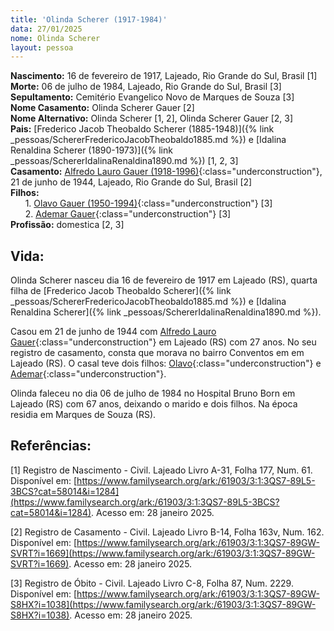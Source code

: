 ```yaml
---
title: 'Olinda Scherer (1917-1984)'
data: 27/01/2025
nome: Olinda Scherer
layout: pessoa
---
```


**Nascimento:** 16 de fevereiro de 1917, Lajeado, Rio Grande do Sul, Brasil [1]<br/>
**Morte:** 06 de julho de 1984, Lajeado, Rio Grande do Sul, Brasil [3]<br/>
**Sepultamento:** Cemitério Evangelico Novo de Marques de Souza [3]<br/>
**Nome Casamento:** Olinda Scherer Gauer [2]<br/>
**Nome Alternativo:** Olinda Scherer [1, 2], Olinda Scherer Gauer [2, 3]<br/>
**Pais:** [Frederico Jacob Theobaldo Scherer (1885-1948)]({% link _pessoas/SchererFredericoJacobTheobaldo1885.md %}) e [Idalina Renaldina Scherer (1890-1973)]({% link _pessoas/SchererIdalinaRenaldina1890.md %}) [1, 2, 3]<br/>
**Casamento:** [Alfredo Lauro Gauer (1918-1996)](){:class="underconstruction"}, 21 de junho de 1944, Lajeado, Rio Grande do Sul, Brasil [2]<br/>
**Filhos:**<br/>
&nbsp;&nbsp;&nbsp;&nbsp;&nbsp;&nbsp;1. [Olavo Gauer (1950-1994)](){:class="underconstruction"} [3]<br/>
&nbsp;&nbsp;&nbsp;&nbsp;&nbsp;&nbsp;2. [Ademar Gauer](){:class="underconstruction"} [3]<br/>
**Profissão:** domestica [2, 3]<br/>

## Vida:

Olinda Scherer nasceu dia 16 de fevereiro de 1917 em Lajeado (RS), quarta filha de [Frederico Jacob Theobaldo Scherer]({% link _pessoas/SchererFredericoJacobTheobaldo1885.md %}) e [Idalina Renaldina Scherer]({% link _pessoas/SchererIdalinaRenaldina1890.md %}).

Casou em 21 de junho de 1944 com [Alfredo Lauro Gauer](){:class="underconstruction"} em Lajeado (RS) com 27 anos. No seu registro de casamento, consta que morava no bairro Conventos em em Lajeado (RS). O casal teve dois filhos: [Olavo](){:class="underconstruction"} e [Ademar](){:class="underconstruction"}.

Olinda faleceu no dia 06 de julho de 1984 no Hospital Bruno Born em Lajeado (RS) com 67 anos, deixando o marido e dois filhos. Na época residia em Marques de Souza (RS).

## Referências:

[1] Registro de Nascimento - Civil. Lajeado Livro A-31, Folha 177, Num. 61. Disponível em: [https://www.familysearch.org/ark:/61903/3:1:3QS7-89L5-3BCS?cat=58014&i=1284](https://www.familysearch.org/ark:/61903/3:1:3QS7-89L5-3BCS?cat=58014&i=1284). Acesso em: 28 janeiro 2025.

[2] Registro de Casamento - Civil. Lajeado Livro B-14, Folha 163v, Num. 162. Disponível em: [https://www.familysearch.org/ark:/61903/3:1:3QS7-89GW-SVRT?i=1669](https://www.familysearch.org/ark:/61903/3:1:3QS7-89GW-SVRT?i=1669). Acesso em: 28 janeiro 2025.

[3] Registro de Óbito - Civil. Lajeado Livro C-8, Folha 87, Num. 2229. Disponível em: [https://www.familysearch.org/ark:/61903/3:1:3QS7-89GW-S8HX?i=1038](https://www.familysearch.org/ark:/61903/3:1:3QS7-89GW-S8HX?i=1038). Acesso em: 28 janeiro 2025. 
